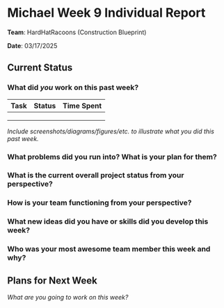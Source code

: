 # Michael Week 9 Individual Report

**Team**: HardHatRacoons (Construction Blueprint)

**Date**: 03/17/2025

## Current Status

### What did _you_ work on this past week?

| Task                              | Status    | Time Spent | 
| --------------------------------- | --------- | ---------- |
|                                   |           |            |
|                                   |           |            |
|                                   |           |            |

*Include screenshots/diagrams/figures/etc. to illustrate what you did this past week.*


### What problems did you run into? What is your plan for them?



### What is the current overall project status from your perspective? 



### How is your team functioning from your perspective?



### What new ideas did you have or skills did you develop this week?



### Who was your most awesome team member this week and why?



## Plans for Next Week

*What are you going to work on this week?*

